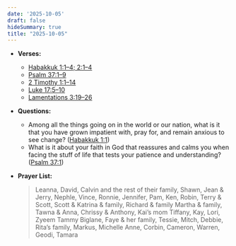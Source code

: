 ```yaml
---
date: '2025-10-05'
draft: false
hideSummary: true
title: "2025-10-05"
---
```


- **Verses:**
    - [Habakkuk 1:1–4; 2:1–4](https://www.biblegateway.com/passage/?search=Habakkuk+1%3A1-4%3B+2%3A1-4&version=NIV)  
    - [Psalm 37:1–9](https://www.biblegateway.com/passage/?search=Psalm+37%3A1-9&version=NIV)  
    - [2 Timothy 1:1–14](https://www.biblegateway.com/passage/?search=2+Timothy+1%3A1-14&version=NIV)  
    - [Luke 17:5–10](https://www.biblegateway.com/passage/?search=Luke+17%3A5-10&version=NIV)  
    - [Lamentations 3:19–26](https://www.biblegateway.com/passage/?search=Lamentations+3%3A19-26&version=NIV)

- **Questions:**
    - Among all the things going on in the world or our nation, what is it that you have grown impatient with, pray for, and remain anxious to see change? ([Habakkuk 1:1](https://www.biblegateway.com/passage/?search=Habakkuk+1%3A1&version=NIV))
    - What is it about your faith in God that reassures and calms you when facing the stuff of life that tests your patience and understanding? ([Psalm 37:1](https://www.biblegateway.com/passage/?search=Psalm+37%3A1&version=NIV))

- **Prayer List:**
  > Leanna, David, Calvin and the rest of their family, Shawn, Jean & Jerry, Nephle, Vince, Ronnie, Jennifer, Pam, Ken, Robin, Terry & Scott, Scott & Katrina & family, Richard & family
  > Martha & family, Tawna & Anna, Chrissy & Anthony, Kai’s mom Tiffany, Kay, Lori, Zyeem
  > Tammy Biglane, Faye & her family, Tessie, Mitch, Debbie, Rita’s family, Markus, Michelle
  > Anne, Corbin, Cameron, Warren, Geodi, Tamara
